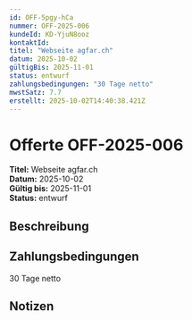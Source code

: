 ```yaml
---
id: OFF-5pgy-hCa
nummer: OFF-2025-006
kundeId: KD-YjuN8ooz
kontaktId: 
titel: "Webseite agfar.ch"
datum: 2025-10-02
gültigBis: 2025-11-01
status: entwurf
zahlungsbedingungen: "30 Tage netto"
mwstSatz: 7.7
erstellt: 2025-10-02T14:40:38.421Z
---
```


# Offerte OFF-2025-006

**Titel:** Webseite agfar.ch  
**Datum:** 2025-10-02  
**Gültig bis:** 2025-11-01  
**Status:** entwurf

## Beschreibung



## Zahlungsbedingungen

30 Tage netto

## Notizen


